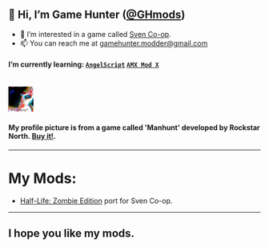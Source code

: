 ## 👋 Hi, I’m Game Hunter (<a href="https://github.com/GHmods">@GHmods</a>)
- 👀 I’m interested in a game called <a href="https://store.steampowered.com/app/225840/Sven_Coop/">Sven Co-op</a>.
- 📫 You can reach me at gamehunter.modder@gmail.com

#### I’m currently learning: <a href="https://www.angelcode.com/">`AngelScript`</a> <a href="https://www.amxmodx.org/">`AMX Mod X`</a>
<br>

<picture>
<img alt="My Profile Picture" src="/GameHunter.png" width="10%">
</picture>
<!-- ![Profile Picture](/GameHunter.png) -->

#### My profile picture is from a game called 'Manhunt' developed by Rockstar North. <a href="https://store.steampowered.com/app/12130/Manhunt/">Buy it!</a>.

---
# My Mods:
  * <a href="https://www.moddb.com/mods/half-life-zombie-edition">Half-Life: Zombie Edition</a> port for Sven Co-op.

---
## I hope you like my mods.

<!---
GHmods/GHmods is a ✨ special ✨ repository because its `README.md` (this file) appears on your GitHub profile.
You can click the Preview link to take a look at your changes.
--->
